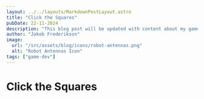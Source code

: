 ```yaml
---
layout: ../../layouts/MarkdownPostLayout.astro
title: "Click the Squares"
pubDate: 22-11-2024
description: "This blog post will be updated with content about my game, Click the Squares."
author: "Jakob Frederikson"
image:
  url: "/src/assets/blog/icons/robot-antennas.png"
  alt: "Robot Antennas Icon"
tags: ["game-dev"]
---
```


# Click the Squares
